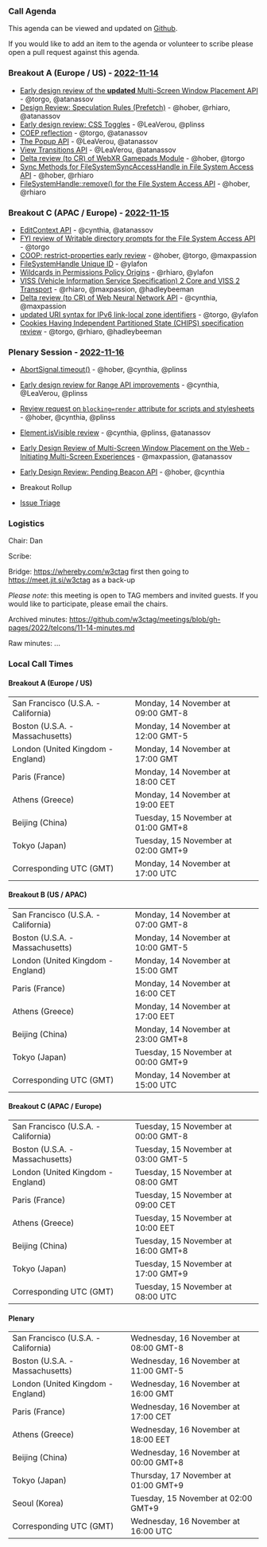 ### Call Agenda

This agenda can be viewed and updated on [Github](https://github.com/w3ctag/meetings/blob/gh-pages/2022/telcons/11-14-agenda.md).

If you would like to add an item to the agenda or volunteer to scribe please open a pull request against this agenda.

### Breakout A (Europe / US) - [2022-11-14](https://www.timeanddate.com/worldclock/converter.html?iso=20221114T160000&p1=224&p2=43&p3=136&p4=195&p5=26&p6=33&p7=248&p8=235)

* [Early design review of the **updated** Multi-Screen Window Placement API](https://github.com/w3ctag/design-reviews/issues/602) - @torgo, @atanassov
* [Design Review: Speculation Rules (Prefetch)](https://github.com/w3ctag/design-reviews/issues/721) - @hober, @rhiaro, @atanassov
* [Early design review: CSS Toggles](https://github.com/w3ctag/design-reviews/issues/730) - @LeaVerou, @plinss
* [COEP reflection](https://github.com/w3ctag/design-reviews/issues/742) - @torgo, @atanassov
* [The Popup API](https://github.com/w3ctag/design-reviews/issues/743) - @LeaVerou, @atanassov
* [View Transitions API](https://github.com/w3ctag/design-reviews/issues/748) - @LeaVerou, @atanassov
* [Delta review (to CR) of WebXR Gamepads Module](https://github.com/w3ctag/design-reviews/issues/770) - @hober, @torgo
* [Sync Methods for FileSystemSyncAccessHandle in File System Access API](https://github.com/w3ctag/design-reviews/issues/772) - @hober, @rhiaro
* [FileSystemHandle::remove() for the File System Access API](https://github.com/w3ctag/design-reviews/issues/773) - @hober, @rhiaro

### Breakout C (APAC / Europe) - [2022-11-15](https://www.timeanddate.com/worldclock/converter.html?iso=20221115T080000&p1=224&p2=43&p3=136&p4=195&p5=26&p6=33&p7=248&p8=235)

* [EditContext API](https://github.com/w3ctag/design-reviews/issues/416) - @cynthia, @atanassov
* [FYI review of Writable directory prompts for the File System Access API](https://github.com/w3ctag/design-reviews/issues/749) - @torgo
* [COOP: restrict-properties early review](https://github.com/w3ctag/design-reviews/issues/760) - @hober, @torgo, @maxpassion
* [FileSystemHandle Unique ID](https://github.com/w3ctag/design-reviews/issues/764) - @ylafon
* [Wildcards in Permissions Policy Origins](https://github.com/w3ctag/design-reviews/issues/765) - @rhiaro, @ylafon
* [VISS (Vehicle Information Service Specification) 2 Core and VISS 2 Transport](https://github.com/w3ctag/design-reviews/issues/768) - @rhiaro, @maxpassion, @hadleybeeman
* [Delta review (to CR) of Web Neural Network API](https://github.com/w3ctag/design-reviews/issues/771) - @cynthia, @maxpassion
* [updated URI syntax for IPv6 link-local zone identifiers](https://github.com/w3ctag/design-reviews/issues/774) - @torgo, @ylafon
* [Cookies Having Independent Partitioned State (CHIPS) specification review](https://github.com/w3ctag/design-reviews/issues/779) - @torgo, @rhiaro, @hadleybeeman

### Plenary Session - [2022-11-16](https://www.timeanddate.com/worldclock/converter.html?iso=20221116T160000&p1=224&p2=43&p3=136&p4=195&p5=26&p6=33&p7=248&p8=235)

* [AbortSignal.timeout()](https://github.com/w3ctag/design-reviews/issues/711) - @hober, @cynthia, @plinss
* [Early design review for Range API improvements](https://github.com/w3ctag/design-reviews/issues/725) - @cynthia, @LeaVerou, @plinss
* [Review request on `blocking=render` attribute for scripts and stylesheets](https://github.com/w3ctag/design-reviews/issues/727) - @hober, @cynthia, @plinss
* [Element.isVisible review](https://github.com/w3ctag/design-reviews/issues/734) - @cynthia, @plinss, @atanassov
* [Early Design Review of Multi-Screen Window Placement on the Web - Initiating Multi-Screen Experiences](https://github.com/w3ctag/design-reviews/issues/767) - @maxpassion, @atanassov
* [Early Design Review: Pending Beacon API](https://github.com/w3ctag/design-reviews/issues/776) - @hober, @cynthia

* Breakout Rollup
* [Issue Triage](https://github.com/w3ctag/design-reviews/issues?q=is%3Aissue+is%3Aopen+label%3A%22Progress%3A+untriaged%22)

### Logistics

Chair: Dan

Scribe:

Bridge: https://whereby.com/w3ctag first then going to https://meet.jit.si/w3ctag as a back-up

*Please note*: this meeting is open to TAG members and invited guests. If you would like to participate, please email the chairs.

Archived minutes: https://github.com/w3ctag/meetings/blob/gh-pages/2022/telcons/11-14-minutes.md

Raw minutes: ...


### Local Call Times

#### Breakout A (Europe / US)

<table>
<tr><td> San Francisco (U.S.A. - California) <td> Monday, 14 November at 09:00 GMT-8</td></tr>
<tr><td> Boston (U.S.A. - Massachusetts) <td> Monday, 14 November at 12:00 GMT-5</td></tr>
<tr><td> London (United Kingdom - England) <td> Monday, 14 November at 17:00 GMT</td></tr>
<tr><td> Paris (France) <td> Monday, 14 November at 18:00 CET</td></tr>
<tr><td> Athens (Greece) <td> Monday, 14 November at 19:00 EET</td></tr>
<tr><td> Beijing (China) <td> Tuesday, 15 November at 01:00 GMT+8</td></tr>
<tr><td> Tokyo (Japan) <td> Tuesday, 15 November at 02:00 GMT+9</td></tr>
<tr><td> Corresponding UTC (GMT) <td> Monday, 14 November at 17:00 UTC</td></tr>
</table>

#### Breakout B (US / APAC)

<table>
<tr><td> San Francisco (U.S.A. - California) <td> Monday, 14 November at 07:00 GMT-8</td></tr>
<tr><td> Boston (U.S.A. - Massachusetts) <td> Monday, 14 November at 10:00 GMT-5</td></tr>
<tr><td> London (United Kingdom - England) <td> Monday, 14 November at 15:00 GMT</td></tr>
<tr><td> Paris (France) <td> Monday, 14 November at 16:00 CET</td></tr>
<tr><td> Athens (Greece) <td> Monday, 14 November at 17:00 EET</td></tr>
<tr><td> Beijing (China) <td> Monday, 14 November at 23:00 GMT+8</td></tr>
<tr><td> Tokyo (Japan) <td> Tuesday, 15 November at 00:00 GMT+9</td></tr>
<tr><td> Corresponding UTC (GMT) <td> Monday, 14 November at 15:00 UTC</td></tr>
</table>

#### Breakout C (APAC / Europe)

<table>
<tr><td> San Francisco (U.S.A. - California) <td> Tuesday, 15 November at 00:00 GMT-8</td></tr>
<tr><td> Boston (U.S.A. - Massachusetts) <td> Tuesday, 15 November at 03:00 GMT-5</td></tr>
<tr><td> London (United Kingdom - England) <td> Tuesday, 15 November at 08:00 GMT</td></tr>
<tr><td> Paris (France) <td> Tuesday, 15 November at 09:00 CET</td></tr>
<tr><td> Athens (Greece) <td> Tuesday, 15 November at 10:00 EET</td></tr>
<tr><td> Beijing (China) <td> Tuesday, 15 November at 16:00 GMT+8</td></tr>
<tr><td> Tokyo (Japan) <td> Tuesday, 15 November at 17:00 GMT+9</td></tr>
<tr><td> Corresponding UTC (GMT) <td> Tuesday, 15 November at 08:00 UTC</td></tr>
</table>

#### Plenary

<table>
<tr><td> San Francisco (U.S.A. - California) <td> Wednesday, 16 November at 08:00 GMT-8</td></tr>
<tr><td> Boston (U.S.A. - Massachusetts) <td> Wednesday, 16 November at 11:00 GMT-5</td></tr>
<tr><td> London (United Kingdom - England) <td> Wednesday, 16 November at 16:00 GMT</td></tr>
<tr><td> Paris (France) <td> Wednesday, 16 November at 17:00 CET</td></tr>
<tr><td> Athens (Greece) <td> Wednesday, 16 November at 18:00 EET</td></tr>
<tr><td> Beijing (China) <td> Wednesday, 16 November at 00:00 GMT+8</td></tr>
<tr><td> Tokyo (Japan) <td> Thursday, 17 November at 01:00 GMT+9</td></tr>
<tr><td> Seoul (Korea) <td> Tuesday, 15 November at 02:00 GMT+9</td></tr>
<tr><td> Corresponding UTC (GMT) <td> Wednesday, 16 November at 16:00 UTC</td></tr>
</table>
